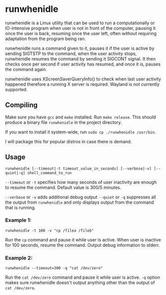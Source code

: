 # runwhenidle

runwhenidle is a Linux utility that can be used to run a computationally or IO-intensive program when user is not
in front of the computer, pausing it once the user is back, resuming once the user left, often without requiring adaptation from the program being ran.


runwhenidle runs a command given to it, pauses it if the user is active by sending SIGTSTP to the command, 
when the user activity stops, runwhenidle resumes the command by sending it SIGCONT signal.
It then checks once per second if user activity has resumed, and once it is, pauses the command again.

runwhenidle uses XScreenSaverQueryInfo() to check when last user activity happened therefore a running X server is required.
Wayland is not currently supported.

## Compiling

Make sure you have `gcc` and `make` installed. Run `make release`. This should produce a binary file `runwhenidle` in the project directory.

If you want to install it system-wide, run `sudo cp ./runwhenidle /usr/bin`. 

I will package this for popular distros in case there is demand.

## Usage

    runwhenidle [--timeout|-t timeout_value_in_seconds] [--verbose|-v] [--quiet|-q] shell_command_to_run

`--timeout` or `-t` specifies how many seconds of user inactivity are enough to resume the command. Default value is 300/5 minutes.

`--verbose` or `-v` adds additional debug output
`--quiet` or `-q` suppresses all the output from `runwhenidle` and only displays output from the command that is running.  

### Example 1:
    
    runwhenidle -t 100 -v "cp /filea /fileb"

Run the `cp` command and pause it while user is active. When user is inactive for 100 seconds, resume the command.
Output debug information to stderr.

### Example 2:

    runwhenidle --timeout=300 -q "cat /dev/zero"

Run the `cat /dev/zero` command and pause it while user is active. `-q` option makes sure runwhenidle doesn't output anything other than the output of `cat /dev/zero`. 
